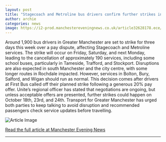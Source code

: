 ```yaml
---
layout: post
title: "Stagecoach and Metroline bus drivers confirm further strikes in Greater Manchester"
author: archie
categories: news
image: https://i2-prod.manchestereveningnews.co.uk/article32628178.ece/ALTERNATES/s1200/0_Bee-Network-Strikes.jpg
---
```

Around 1,900 bus drivers in Greater Manchester are set to strike for three days this week over a pay dispute, affecting Stagecoach and Metroline services. The strike will occur on Friday, Saturday, and next Monday, leading to the cancellation of approximately 190 services, including some school buses, particularly in Tameside, Trafford, and Stockport. Disruptions are also expected in south Manchester and the city centre, with some longer routes in Rochdale impacted. However, services in Bolton, Bury, Salford, and Wigan should run as normal. This decision comes after drivers at First Bus called off their planned strike following a generous 20% pay offer. Unite’s regional officer has stated that negotiations are ongoing, but unless acceptable offers are presented, further strikes could happen on October 18th, 23rd, and 24th. Transport for Greater Manchester has urged both parties to keep talking to avoid disruption and recommended passengers check service updates before travelling.

![Article Image](https://i2-prod.manchestereveningnews.co.uk/article32628178.ece/ALTERNATES/s1200/0_Bee-Network-Strikes.jpg)

[Read the full article at Manchester Evening News](https://www.manchestereveningnews.co.uk/news/greater-manchester-news/stagecoach-metroline-bus-drivers-confirm-32627930)

---
